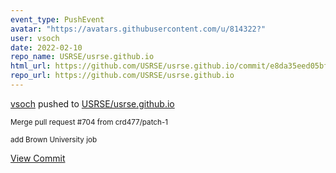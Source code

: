 ```yaml
---
event_type: PushEvent
avatar: "https://avatars.githubusercontent.com/u/814322?"
user: vsoch
date: 2022-02-10
repo_name: USRSE/usrse.github.io
html_url: https://github.com/USRSE/usrse.github.io/commit/e8da35eed05bf0bb440af6efdea498c10ef2193a
repo_url: https://github.com/USRSE/usrse.github.io
---
```


<a href='https://github.com/vsoch' target='_blank'>vsoch</a> pushed to <a href='https://github.com/USRSE/usrse.github.io' target='_blank'>USRSE/usrse.github.io</a>

<small>Merge pull request #704 from crd477/patch-1

add Brown University job</small>

<a href='https://github.com/USRSE/usrse.github.io/commit/e8da35eed05bf0bb440af6efdea498c10ef2193a' target='_blank'>View Commit</a>